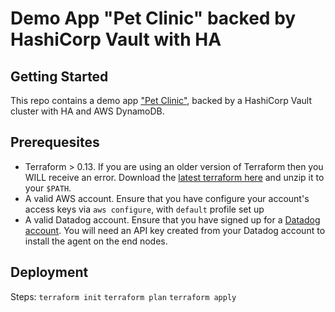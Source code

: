 # Demo App "Pet Clinic" backed by HashiCorp Vault with HA
## Getting Started
This repo contains a demo app ["Pet Clinic"](https://github.com/spring-projects/spring-petclinic), backed by a HashiCorp Vault cluster with HA and AWS DynamoDB.

## Prerequesites
* Terraform > 0.13. If you are using an older version of Terraform then you WILL receive an error. Download the [latest terraform here](https://releases.hashicorp.com/terraform/) and unzip it to your `$PATH`.
* A valid AWS account. Ensure that you have configure your account's access keys via `aws configure`, with `default` profile set up
* A valid Datadog account. Ensure that you have signed up for a [Datadog account](https://app.datadoghq.com/signup). You will need an API key created from your Datadog account to install the agent on the end nodes.

## Deployment
Steps:
`terraform init`
`terraform plan`
`terraform apply`
